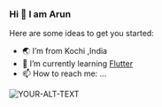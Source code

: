 ### Hi 👋 I am Arun

Here are some ideas to get you started:

- 🌏 I’m from Kochi ,India
- 🌱 I’m currently learning [Flutter](https://flutter.dev/)
- 📫 How to reach me: ...

<picture>
 <img alt="YOUR-ALT-TEXT" src="https://www.google.com/imgres?imgurl=https%3A%2F%2Fupload.wikimedia.org%2Fwikipedia%2Fcommons%2Fthumb%2Fc%2Fcf%2FAngular_full_color_logo.svg%2F2048px-Angular_full_color_logo.svg.png&tbnid=-tXaGTITimKZvM&vet=12ahUKEwjIpNHJoNv-AhU6_zgGHUH6BO4QMygAegUIARC6AQ..i&imgrefurl=https%3A%2F%2Fcommons.wikimedia.org%2Fwiki%2FFile%3AAngular_full_color_logo.svg&docid=U1ErSnWEhAyIkM&w=2048&h=2048&q=angular%20language%20icon&ved=2ahUKEwjIpNHJoNv-AhU6_zgGHUH6BO4QMygAegUIARC6AQ">
</picture>
